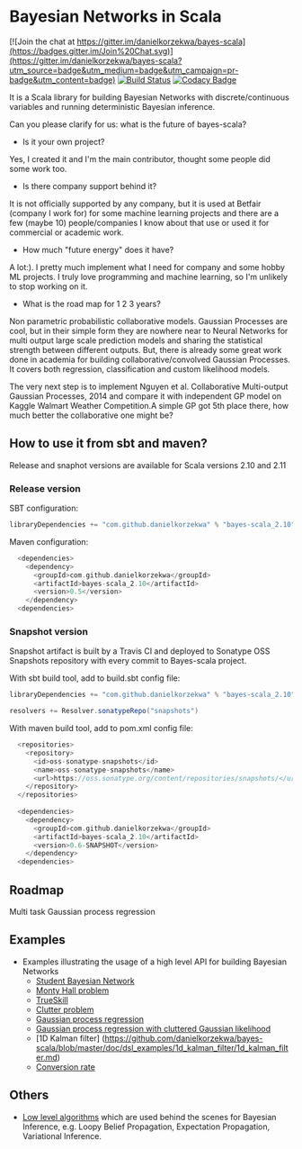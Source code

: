 # Bayesian Networks in Scala 

[![Join the chat at https://gitter.im/danielkorzekwa/bayes-scala](https://badges.gitter.im/Join%20Chat.svg)](https://gitter.im/danielkorzekwa/bayes-scala?utm_source=badge&utm_medium=badge&utm_campaign=pr-badge&utm_content=badge)
[![Build Status](https://travis-ci.org/danielkorzekwa/bayes-scala.svg)](https://travis-ci.org/danielkorzekwa/bayes-scala)
[![Codacy Badge](https://www.codacy.com/project/badge/2a48694cabbe4cd386af1be55602cbbf)](https://www.codacy.com/public/danielkorzekwa/bayes-scala)

It is a Scala library for building Bayesian Networks with discrete/continuous variables and running deterministic Bayesian inference.

Can you please clarify for us: what is the future of bayes-scala?

* Is it your own project? 

Yes, I created it and I'm the main contributor, thought some people did some work too.

* Is there company support behind it?

It is not officially supported by any company, but it is used at Betfair (company I work for) for some machine learning projects and there are a few (maybe 10) people/companies I know about that use or used it for commercial or academic work.

* How much "future energy" does it have?

A lot:). I pretty much implement what I need for company and some hobby ML projects. I truly love programming and machine learning, so I'm unlikely to stop working on it.

* What is the road map for 1 2 3 years?

Non parametric probabilistic collaborative models. Gaussian Processes are cool, but in their simple form they are nowhere near to Neural Networks for multi output large scale prediction models and sharing the statistical strength between different outputs. But, there is already some great work done in academia for building collaborative/convolved Gaussian Processes. It covers both regression, classification and custom likelihood models.

The very next step is to implement Nguyen et al. Collaborative Multi-output Gaussian Processes, 2014 and compare it with independent GP model on Kaggle Walmart Weather Competition.A simple GP got 5th place there, how much better the collaborative one might be?


## How to use it from sbt and maven?

Release and snaphot versions are available for Scala versions 2.10 and 2.11

### Release version

SBT configuration: 

```scala
libraryDependencies += "com.github.danielkorzekwa" % "bayes-scala_2.10" % "0.5"  
```

Maven configuration:

```scala  
  <dependencies>
    <dependency>
      <groupId>com.github.danielkorzekwa</groupId>
      <artifactId>bayes-scala_2.10</artifactId>
      <version>0.5</version>
    </dependency>
  <dependencies>
```

### Snapshot version

Snapshot artifact is built by a Travis CI and deployed to Sonatype OSS Snapshots repository with every commit to Bayes-scala project. 

With sbt build tool, add to build.sbt config file:

```scala
libraryDependencies += "com.github.danielkorzekwa" % "bayes-scala_2.10" % "0.6-SNAPSHOT"  

resolvers += Resolver.sonatypeRepo("snapshots")
```

With maven build tool, add to pom.xml config file:

```scala
  <repositories>
    <repository>
      <id>oss-sonatype-snapshots</id>
      <name>oss-sonatype-snapshots</name>
      <url>https://oss.sonatype.org/content/repositories/snapshots/</url>
    </repository>
  </repositories>
  
  <dependencies>
    <dependency>
      <groupId>com.github.danielkorzekwa</groupId>
      <artifactId>bayes-scala_2.10</artifactId>
      <version>0.6-SNAPSHOT</version>
    </dependency>
  <dependencies>
```

## Roadmap

Multi task Gaussian process regression

## Examples

* Examples illustrating the usage of a high level API for building Bayesian Networks
  * [Student Bayesian Network](https://github.com/danielkorzekwa/bayes-scala/blob/master/doc/dsl_examples/student_bayesian_network/student_bayesian_network.md) 
  * [Monty Hall problem](https://github.com/danielkorzekwa/bayes-scala/blob/master/doc/dsl_examples/monty_hall_problem/monty_hall_problem.md)
  * [TrueSkill](https://github.com/danielkorzekwa/bayes-scala/blob/master/doc/dsl_examples/true_skill/true_skill.md)
  * [Clutter problem](https://github.com/danielkorzekwa/bayes-scala/blob/master/doc/dsl_examples/clutter_problem/clutter_problem.md) 
  * [Gaussian process regression](https://github.com/danielkorzekwa/bayes-scala/blob/master/doc/dsl_examples/gaussian_process_regression/gaussian_process_regression.md)
  * [Gaussian process regression with cluttered Gaussian likelihood](https://github.com/danielkorzekwa/bayes-scala/blob/master/doc/dsl_examples/gaussian_process_regression_cluttered_gaussian_likelihood/gaussian_process_regression_cluttered_gaussian_likelihood.md)
  * [1D Kalman filter] (https://github.com/danielkorzekwa/bayes-scala/blob/master/doc/dsl_examples/1d_kalman_filter/1d_kalman_filter.md)
  * [Conversion rate](https://github.com/danielkorzekwa/bayes-scala/blob/master/doc/dsl_examples/conversionrate/conversion_rate.md)

## Others

* [Low level algorithms] which are used behind the scenes for Bayesian Inference, e.g. Loopy Belief Propagation, Expectation Propagation, Variational Inference.

[Low level algorithms]: https://github.com/danielkorzekwa/bayes-scala/blob/master/doc/lowlevel/README.md